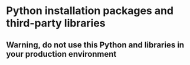 # Python installation packages and third-party libraries

## Warning, do not use this Python and libraries in your production environment